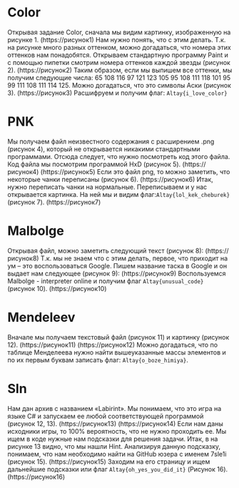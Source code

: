 # Color
Открывая задание Color, сначала мы видим картинку, изображенную на рисунке 1.
(https://рисунок1)
Нам нужно понять, что с этим делать. Т.к. на рисунке много разных оттенком, можно догадаться, что номера этих оттенков нам понадобятся. Открываем стандартную программу Paint и с помощью пипетки смотрим номера оттенков каждой звезды (рисунок 2).
(https://рисунок2)
Таким образом, если мы выпишем все оттенки, мы получим следующие числа: 65 108 116 97 121 123 105 95 108 111 118 101 95 99 111 108 111 114 125. Можно догадаться, что это символы Аски (рисунок 3).
(https://рисунок3)
Расшифруем и получим флаг: ```Altay{i_love_color}```

# PNK
Мы получаем файл неизвестного содержания с расширением .png (рисунок 4), который не открывается никакими стандартными программами. Отсюда следует, что нужно посмотреть код этого файла. Код файла мы посмотрим программой HxD (рисунок 5).
(https://рисунок4)
(https://рисунок5)
Если это файл png, то можно заметить, что некоторые чанки переписаны (рисунок 6).
(https://рисунок6)
Итак, нужно переписать чанки на нормальные. Переписываем и у нас открывается картинка. На ней мы и видим флаг:```Altay{lol_kek_cheburek}``` (рисунок 7).
(https://рисунок7)

# Malbolge
Открывая файл, можно заметить следующий текст (рисунок 8):
(https://рисунок8)
Т.к. мы не знаем что с этим делать, первое, что приходит на ум – это воспользоваться Google. Пишем название таска в Google и он выдает нам следующее (рисунок 9):
(https://рисунок9)
Воспользуемся Malbolge - interpreter online и получим флаг ```Altay{unusual_code}``` (рисунок 10).
(https://рисунок10)

# Mendeleev
Вначале мы получаем текстовый файл (рисунок 11) и картинку (рисунок 12).
(https://рисунок11)
(https://рисунок12)
Можно догадаться, что по таблице Менделеева нужно найти вышеуказанные массы элементов и по их первым буквам записать флаг: ```Altay{o_boze_himiya}```.

# Sln
Нам дан архив с названием «Labirint». Мы понимаем, что это игра на языке C# и запускаем ее любой соответствующей программой (рисунок 12, 13).
(https://рисунок13)
(https://рисунок14)
Если нам даны исходники игры, то 100% вероятность, что не нужно проходить ее. Мы ищем в коде нужные нам подсказки для решения задачи. Итак, в на рисунке 13 видно, что мы нашли Hint. Анализируя данную подсказку, понимаем, что нам необходимо найти на GitHub юзера с именем 7sle1i (рисунок 15).
(https://рисунок15)
Заходим на его страницу и ищем дальнейшие подсказки или флаг ```Altay{oh_yes_you_did_it}``` (Рисунок 16).
(https://рисунок16)